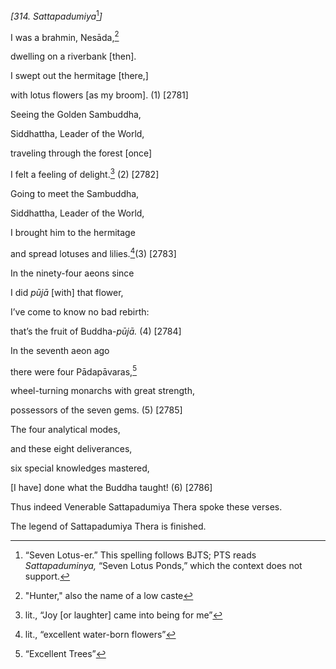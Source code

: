 *\[314. Sattapadumiya*[^1]*\]*

I was a brahmin, Nesāda,[^2]

dwelling on a riverbank \[then\].

I swept out the hermitage \[there,\]

with lotus flowers \[as my broom\]. (1) \[2781\]

Seeing the Golden Sambuddha,

Siddhattha, Leader of the World,

traveling through the forest \[once\]

I felt a feeling of delight.[^3] (2) \[2782\]

Going to meet the Sambuddha,

Siddhattha, Leader of the World,

I brought him to the hermitage

and spread lotuses and lilies.[^4](3) \[2783\]

In the ninety-four aeons since

I did *pūjā* \[with\] that flower,

I’ve come to know no bad rebirth:

that’s the fruit of Buddha-*pūjā.* (4) \[2784\]

In the seventh aeon ago

there were four Pādapāvaras,[^5]

wheel-turning monarchs with great strength,

possessors of the seven gems. (5) \[2785\]

The four analytical modes,

and these eight deliverances,

six special knowledges mastered,

\[I have\] done what the Buddha taught! (6) \[2786\]

Thus indeed Venerable Sattapadumiya Thera spoke these verses.

The legend of Sattapadumiya Thera is finished.

[^1]: “Seven Lotus-er.” This spelling follows BJTS; PTS reads
    *Sattapaduminya,* “Seven Lotus Ponds,” which the context does not
    support.

[^2]: "Hunter," also the name of a low caste

[^3]: lit., “Joy \[or laughter\] came into being for me”

[^4]: lit., “excellent water-born flowers”

[^5]: “Excellent Trees”
